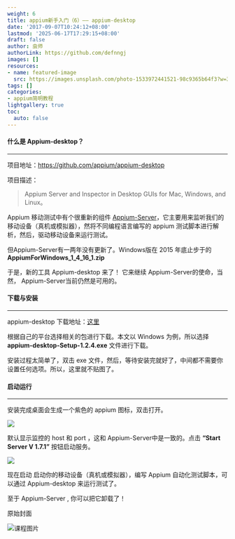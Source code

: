 ```yaml
---
weight: 6
title: appium新手入门（6）—— appium-desktop
date: '2017-09-07T10:24:12+08:00'
lastmod: '2025-06-17T17:29:15+08:00'
draft: false
author: 虫师
authorLink: https://github.com/defnngj
images: []
resources:
- name: featured-image
  src: https://images.unsplash.com/photo-1533972441521-98c9365b64f3?w=300
tags: []
categories:
- appium简明教程
lightgallery: true
toc:
  auto: false
---
```




#### 什么是 Appium-desktop？
-----

项目地址：https://github.com/appium/appium-desktop


项目描述：

>Appium Server and Inspector in Desktop GUIs for Mac, Windows, and Linux。

Appium 移动测试中有个很重新的组件 [Appium-Server](/appium/appium-base-server/)，它主要用来监听我们的移动设备（真机或模拟器），然将不同编程语言编写的 appium 测试脚本进行解析，然后，驱动移动设备来运行测试。

但Appium-Server有一两年没有更新了。Windows版在 2015 年底止步于的 __AppiumForWindows_1_4_16_1.zip__

于是，新的工具 Appium-desktop 来了！ 它来继续 Appium-Server的使命，当然， Appium-Server当前仍然是可用的。

#### 下载与安装
----

appium-desktop 下载地址：[这里](https://github.com/appium/appium-desktop/releases)

根据自己的平台选择相关的包进行下载。本文以 Windows 为例，所以选择 __appium-desktop-Setup-1.2.4.exe__ 文件进行下载。

安装过程太简单了，双击 exe 文件，然后，等待安装完就好了，中间都不需要你设置任何选项。所以，这里就不贴图了。


#### 启动运行
----
安装完成桌面会生成一个紫色的 appium 图标，双击打开。

![](http://img.testclass.net/appium_desktop_01.png)

默认显示监控的 host 和 port ，这和 Appium-Server中是一致的。点击 __“Start Server V 1.7.1”__ 按钮启动服务。

![](http://img.testclass.net/appium_desktop_02.png)

现在启动 启动你的移动设备（真机或模拟器），编写 Appium 自动化测试脚本，可以通过 Appium-desktop 来运行测试了。

至于 Appium-Server , 你可以把它卸载了！




原始封面

![课程图片](https://images.unsplash.com/photo-1533972441521-98c9365b64f3?w=300)

